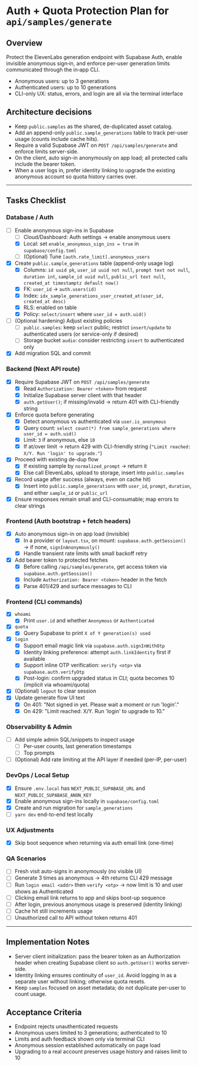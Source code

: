 # Auth + Quota Protection Plan for `api/samples/generate`

## Overview
Protect the ElevenLabs generation endpoint with Supabase Auth, enable invisible anonymous sign‑in, and enforce per-user generation limits communicated through the in‑app CLI.

- Anonymous users: up to 3 generations
- Authenticated users: up to 10 generations
- CLI-only UX: status, errors, and login are all via the terminal interface

## Architecture decisions
- Keep `public.samples` as the shared, de-duplicated asset catalog.
- Add an append-only `public.sample_generations` table to track per-user usage (counts include cache hits).
- Require a valid Supabase JWT on `POST /api/samples/generate` and enforce limits server-side.
- On the client, auto sign-in anonymously on app load; all protected calls include the bearer token.
- When a user logs in, prefer identity linking to upgrade the existing anonymous account so quota history carries over.

---

## Tasks Checklist

### Database / Auth
- [ ] Enable anonymous sign-ins in Supabase
  - [ ] Cloud/Dashboard: Auth settings → enable anonymous users
  - [x] Local: set `enable_anonymous_sign_ins = true` in `supabase/config.toml`
  - [ ] (Optional) Tune `[auth.rate_limit].anonymous_users`
- [x] Create `public.sample_generations` table (append-only usage log)
  - [x] Columns: `id uuid pk`, `user_id uuid not null`, `prompt text not null`, `duration int`, `sample_id uuid null`, `public_url text null`, `created_at timestamptz default now()`
  - [x] FK: `user_id` → `auth.users(id)`
  - [x] Index: `idx_sample_generations_user_created_at(user_id, created_at desc)`
  - [x] RLS: enabled on table
  - [x] Policy: `select/insert` where `user_id = auth.uid()`
- [ ] (Optional hardening) Adjust existing policies
  - [ ] `public.samples`: keep `select` public; restrict `insert/update` to authenticated users (or service-only if desired)
  - [ ] Storage bucket `audio`: consider restricting `insert` to authenticated only
- [x] Add migration SQL and commit

### Backend (Next API route)
- [x] Require Supabase JWT on `POST /api/samples/generate`
  - [x] Read `Authorization: Bearer <token>` from request
  - [x] Initialize Supabase server client with that header
  - [x] `auth.getUser()`; if missing/invalid → return 401 with CLI-friendly string
- [x] Enforce quota before generating
  - [x] Detect anonymous vs authenticated via `user.is_anonymous`
  - [x] Query count: `select count(*) from sample_generations where user_id = auth.uid()`
  - [x] Limit: `3` if anonymous, else `10`
  - [x] If at/over limit → return 429 with CLI-friendly string (`"Limit reached: X/Y. Run 'login' to upgrade."`)
- [x] Proceed with existing de-dup flow
  - [x] If existing sample by `normalized_prompt` → return it
  - [x] Else call ElevenLabs, upload to storage, insert into `public.samples`
- [x] Record usage after success (always, even on cache hit)
  - [x] Insert into `public.sample_generations` with `user_id`, `prompt`, `duration`, and either `sample_id` or `public_url`
- [x] Ensure responses remain small and CLI-consumable; map errors to clear strings

### Frontend (Auth bootstrap + fetch headers)
- [x] Auto anonymous sign-in on app load (invisible)
  - [x] In a provider or `layout.tsx`, on mount: `supabase.auth.getSession()` → if none, `signInAnonymously()`
  - [x] Handle transient rate limits with small backoff retry
- [x] Add bearer token to protected fetches
  - [x] Before calling `/api/samples/generate`, get access token via `supabase.auth.getSession()`
  - [x] Include `Authorization: Bearer <token>` header in the fetch
  - [x] Parse 401/429 and surface messages to CLI

### Frontend (CLI commands)
- [x] `whoami`
  - [x] Print `user.id` and whether `Anonymous` or `Authenticated`
- [x] `quota`
  - [x] Query Supabase to print `X of Y generation(s) used`
- [x] `login`
  - [x] Support email magic link via `supabase.auth.signInWithOtp`
  - [x] Identity linking preference: attempt `auth.linkIdentity` first if available
  - [x] Support inline OTP verification: `verify <otp>` via `supabase.auth.verifyOtp`
  - [x] Post-login: confirm upgraded status in CLI; quota becomes 10 (implicit via whoami/quota)
- [x] (Optional) `logout` to clear session
- [x] Update generate flow UI text
  - [x] On 401: "Not signed in yet. Please wait a moment or run 'login'."
  - [x] On 429: "Limit reached: X/Y. Run 'login' to upgrade to 10."

### Observability & Admin
- [ ] Add simple admin SQL/snippets to inspect usage
  - [ ] Per-user counts, last generation timestamps
  - [ ] Top prompts
- [ ] (Optional) Add rate limiting at the API layer if needed (per-IP, per-user)

### DevOps / Local Setup
- [x] Ensure `.env.local` has `NEXT_PUBLIC_SUPABASE_URL` and `NEXT_PUBLIC_SUPABASE_ANON_KEY`
- [x] Enable anonymous sign-ins locally in `supabase/config.toml`
- [x] Create and run migration for `sample_generations`
- [ ] `yarn dev` end-to-end test locally

### UX Adjustments
- [x] Skip boot sequence when returning via auth email link (one-time)

### QA Scenarios
- [ ] Fresh visit auto-signs in anonymously (no visible UI)
- [ ] Generate 3 times as anonymous → 4th returns CLI 429 message
- [ ] Run `login email <addr>` then `verify <otp>` → now limit is 10 and user shows as Authenticated
- [ ] Clicking email link returns to app and skips boot-up sequence
- [ ] After login, previous anonymous usage is preserved (identity linking)
- [ ] Cache hit still increments usage
- [ ] Unauthorized call to API without token returns 401

---

## Implementation Notes
- Server client initialization: pass the bearer token as an Authorization header when creating Supabase client so `auth.getUser()` works server-side.
- Identity linking ensures continuity of `user_id`. Avoid logging in as a separate user without linking; otherwise quota resets.
- Keep `samples` focused on asset metadata; do not duplicate per-user to count usage.

## Acceptance Criteria
- Endpoint rejects unauthenticated requests
- Anonymous users limited to 3 generations; authenticated to 10
- Limits and auth feedback shown only via terminal CLI
- Anonymous session established automatically on page load
- Upgrading to a real account preserves usage history and raises limit to 10 